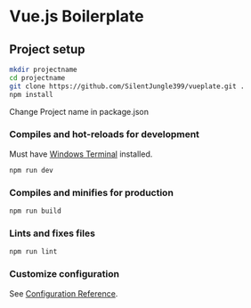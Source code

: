 # Vue.js Boilerplate

## Project setup
```bash
mkdir projectname
cd projectname
git clone https://github.com/SilentJungle399/vueplate.git .
npm install
```

Change Project name in package.json

### Compiles and hot-reloads for development
Must have [Windows Terminal](https://www.microsoft.com/en-us/p/windows-terminal/9n0dx20hk701) installed.
```
npm run dev
```

### Compiles and minifies for production
```
npm run build
```

### Lints and fixes files
```
npm run lint
```

### Customize configuration
See [Configuration Reference](https://cli.vuejs.org/config/).
